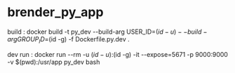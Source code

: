 # brender_py_app

build :
docker build -t py_dev --build-arg USER_ID=$(id -u) --build-arg GROUP_ID=$(id -g)  -f Dockerfile.py.dev  .

dev run :
docker run --rm -u $(id -u):$(id -g) -it --expose=5671 -p 9000:9000  -v $(pwd):/usr/app py_dev bash